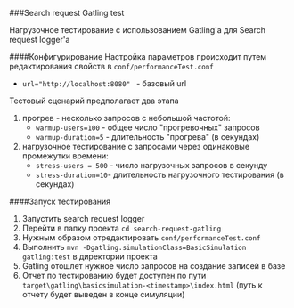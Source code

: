 ###Search request Gatling test

Нагрузочное тестирование с использованием Gatling'а для Search request logger'a

####Конфигурирование
Настройка параметров происходит путем редактирования свойств в `conf/performanceTest.conf`

* `url="http://localhost:8080" ` - базовый url

Тестовый сценарий предполагает два этапа
1. прогрев - несколько запросов с небольшой частотой:
    * `warmup-users=100` - общее число "прогревочных" запросов 
    * `warmup-duration=5` - длительность "прогрева" (в секундах)
2. нагрузочное тестирование с запросами через одинаковые промежутки времени:
    * `stress-users = 500` - число нагрузочных запросов в секунду
    * `stress-duration=10`- длительность нагрузочного тестирования (в секундах)

####Запуск тестирования
1. Запустить search request logger
1. Перейти в папку проекта `cd search-request-gatling`
1. Нужным образом отредактировать `conf/performanceTest.conf`
1. Выполнить `mvn -Dgatling.simulationClass=BasicSimulation gatling:test` в директории проекта
1. Gatling отошлет нужное число запросов на создание записей в базе
1. Отчет по тестированию будет доступен по пути `target\gatling\basicsimulation-<timestamp>\index.html` (путь к отчету будет выведен в конце симуляции)